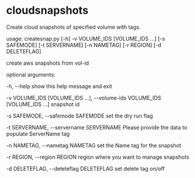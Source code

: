 # cloudsnapshots

Create cloud snapshots of specified volume with tags.

usage: createsnap.py [-h] -v VOLUME_IDS [VOLUME_IDS ...] [-s SAFEMODE]
                     [-t SERVERNAME] [-n NAMETAG] [-r REGION] [-d DELETEFLAG]

create aws snapshots from vol-id

optional arguments:

  -h, --help            show this help message and exit
  
  -v VOLUME_IDS [VOLUME_IDS ...], --volume-ids VOLUME_IDS [VOLUME_IDS ...]
                        snapshot id
                        
  -s SAFEMODE, --safemode SAFEMODE
                        set the dry run flag
                        
  -t SERVERNAME, --servername SERVERNAME
                        Please provide the data to populate ServerName tag
                        
  -n NAMETAG, --nametag NAMETAG
                        set the Name tag for the snapshot
                        
  -r REGION, --region REGION
                        region where you want to manage snapshots
                        
  -d DELETEFLAG, --deleteflag DELETEFLAG
                        set delete tag on/off
